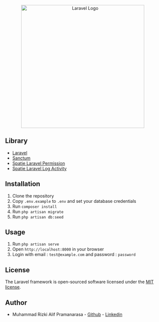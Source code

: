 <p align="center"><a href="https://laravel.com" target="_blank"><img src="https://raw.githubusercontent.com/laravel/art/master/logo-lockup/5%20SVG/2%20CMYK/1%20Full%20Color/laravel-logolockup-cmyk-red.svg" width="400" alt="Laravel Logo"></a></p>

## Library
- [Laravel](https://laravel.com/)
- [Sanctum](https://laravel.com/docs/10.x/sanctum)
- [Spatie Laravel Permission](https://spatie.be/docs/laravel-permission/v5/introduction)
- [Spatie Laravel Log Activity](https://spatie.be/docs/laravel-activitylog/v4/introduction)

## Installation
1. Clone the repository
2. Copy `.env.example` to `.env` and set your database credentials
3. Run `composer install`
4. Run `php artisan migrate`
5. Run `php artisan db:seed`

## Usage
1. Run `php artisan serve`
2. Open `http://localhost:8000` in your browser
3. Login with email : `test@example.com` and password : `password`

## License
The Laravel framework is open-sourced software licensed under the [MIT license](https://opensource.org/licenses/MIT).

## Author
- Muhammad Rizki Alif Pramanarasa - [Github](https://github.com/alifpramanarasa) - [Linkedin](https://www.linkedin.com/in/muhammad-rizki-alif-pramanarasa-447885186/)